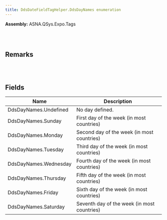 ```yaml
---
title: DdsDateFieldTagHelper.DdsDayNames enumeration
---
```




**Assembly:** ASNA.QSys.Expo.Tags

<br>
<br>

## Remarks

<br>
<br>

## Fields

| Name | Description
| --- | --- 
| DdsDayNames.Undefined | No day defined.
| DdsDayNames.Sunday | First day of the week (in most countries)
| DdsDayNames.Monday | Second day of the week (in most countries)
| DdsDayNames.Tuesday | Third day of the week (in most countries)
| DdsDayNames.Wednesday | Fourth day of the week (in most countries)
| DdsDayNames.Thursday | Fifth day of the week (in most countries)
| DdsDayNames.Friday | Sixth day of the week (in most countries)
| DdsDayNames.Saturday | Seventh day of the week (in most countries)

<br>
<br>

